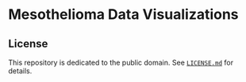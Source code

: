 # Mesothelioma Data Visualizations

## License

This repository is dedicated to the public domain.
See [`LICENSE.md`](LICENSE.md) for details.
